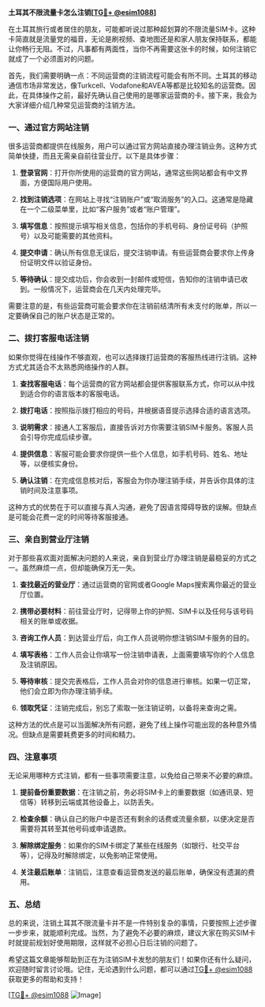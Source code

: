 **土耳其不限流量卡怎么注销[[TG💪+ @esim1088](https://t.me/s/esim1088)]**

在土耳其旅行或者居住的朋友，可能都听说过那种超划算的不限流量SIM卡。这种卡简直就是流量党的福音，无论是刷视频、查地图还是和家人朋友保持联系，都能让你畅行无阻。不过，凡事都有两面性，当你不再需要这张卡的时候，如何注销它就成了一个必须面对的问题。

首先，我们需要明确一点：不同运营商的注销流程可能会有所不同。土耳其的移动通信市场非常发达，像Turkcell、Vodafone和AVEA等都是比较知名的运营商。因此，在具体操作之前，最好先确认自己使用的是哪家运营商的卡。接下来，我会为大家详细介绍几种常见运营商的注销方法。

### **一、通过官方网站注销**

很多运营商都提供在线服务，用户可以通过官方网站直接办理注销业务。这种方式简单快捷，而且无需亲自前往营业厅。以下是具体步骤：

1. **登录官网**：打开你所使用的运营商的官方网站，通常这些网站都会有中文界面，方便国际用户使用。
   
2. **找到注销选项**：在网站上寻找“注销账户”或“取消服务”的入口。这通常是隐藏在一个二级菜单里，比如“客户服务”或者“账户管理”。

3. **填写信息**：按照提示填写相关信息，包括你的手机号码、身份证号码（护照号）以及可能需要的其他资料。

4. **提交申请**：确认所有信息无误后，提交注销申请。有些运营商会要求你上传身份证明文件以验证身份。

5. **等待确认**：提交成功后，你会收到一封邮件或短信，告知你的注销申请已收到。一般情况下，运营商会在几天内处理完毕。

需要注意的是，有些运营商可能会要求你在注销前结清所有未支付的账单，所以一定要确保自己的账户状态是正常的。

### **二、拨打客服电话注销**

如果你觉得在线操作不够直观，也可以选择拨打运营商的客服热线进行注销。这种方式尤其适合不太熟悉网络操作的人群。

1. **查找客服电话**：每个运营商的官方网站都会提供客服联系方式，你可以从中找到适合你的语言版本的客服电话。

2. **拨打电话**：按照指示拨打相应的号码，并根据语音提示选择合适的语言选项。

3. **说明需求**：接通人工客服后，直接告诉对方你需要注销SIM卡服务。客服人员会引导你完成后续步骤。

4. **提供信息**：客服可能会要求你提供一些个人信息，如手机号码、姓名、地址等，以便核实身份。

5. **确认注销**：在完成信息核对后，客服会为你办理注销手续，并告诉你具体的注销时间及注意事项。

这种方式的优势在于可以直接与真人沟通，避免了因语言障碍导致的误解。但缺点是可能会花费一定的时间等待客服接通。

### **三、亲自到营业厅注销**

对于那些喜欢面对面解决问题的人来说，亲自到营业厅办理注销是最稳妥的方式之一。虽然麻烦一点，但却能确保万无一失。

1. **查找最近的营业厅**：通过运营商的官网或者Google Maps搜索离你最近的营业厅位置。

2. **携带必要材料**：前往营业厅时，记得带上你的护照、SIM卡以及任何与该号码相关的账单或收据。

3. **咨询工作人员**：到达营业厅后，向工作人员说明你想注销SIM卡服务的目的。

4. **填写表格**：工作人员会让你填写一份注销申请表，上面需要填写你的个人信息及注销原因。

5. **等待审核**：提交完表格后，工作人员会对你的信息进行审核。如果一切正常，他们会立即为你办理注销手续。

6. **领取凭证**：注销完成后，别忘了索取一张注销证明，以备将来查询之需。

这种方法的优点是可以当面解决所有问题，避免了线上操作可能出现的各种意外情况。但缺点是需要耗费更多的时间和精力。

### **四、注意事项**

无论采用哪种方式注销，都有一些事项需要注意，以免给自己带来不必要的麻烦。

1. **提前备份重要数据**：在注销之前，务必将SIM卡上的重要数据（如通讯录、短信等）转移到云端或其他设备上，以防丢失。

2. **检查余额**：确认自己的账户中是否还有剩余的话费或流量余额，以便决定是否需要将其转至其他号码或申请退款。

3. **解除绑定服务**：如果你的SIM卡绑定了某些在线服务（如银行、社交平台等），记得及时解除绑定，以免影响正常使用。

4. **关注最后账单**：注销后，注意查看运营商发送的最后账单，确保没有遗漏的费用。

### **五、总结**

总的来说，注销土耳其不限流量卡并不是一件特别复杂的事情，只要按照上述步骤一步步来，就能顺利完成。当然，为了避免不必要的麻烦，建议大家在购买SIM卡时就提前规划好使用期限，这样就不必担心日后注销的问题了。

希望这篇文章能够帮助到正在为注销SIM卡发愁的朋友们！如果你还有什么疑问，欢迎随时留言讨论哦。记住，无论遇到什么问题，都可以通过[TG💪+ @esim1088](https://t.me/s/esim1088)获取更多的帮助和支持！

[[TG💪+ @esim1088](https://t.me/s/esim1088) ![Image](https://i.postimg.cc/4NQfJmqS/Snipaste-2025-05-13-00-14-12.png)]